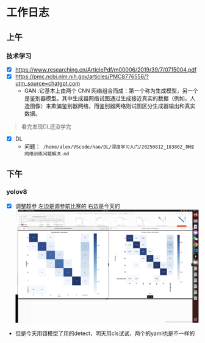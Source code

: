 # 工作日志

## 上午

### 技术学习
- [x] https://www.researching.cn/ArticlePdf/m00006/2019/39/7/0715004.pdf
- [x] https://pmc.ncbi.nlm.nih.gov/articles/PMC8776556/?utm_source=chatgpt.com
  - GAN :它基本上由两个 CNN 网络组合而成：第一个称为生成模型，另一个是鉴别器模型。其中生成器网络试图通过生成接近真实的数据（例如，人造图像）来欺骗鉴别器网络，而鉴别器网络则试图区分生成器输出和真实数据。
> 看完发现DL还没学完
- [x] DL
  - 问题：``` /home/alex/VScode/hao/DL/深度学习入门/20250812_183802_神经网络训练问题解决.md```


## 下午

### yolov8
- [x] 调整超参
左边是调参前比赛的 右边是今天的
![alt text](809689f9479cf49e91c3cccac2530e9f.jpg)
- 但是今天用错模型了用的detect，明天用cls试试，两个的yaml也是不一样的
